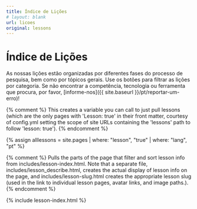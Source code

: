 ```yaml
---
title: Índice de Lições
# layout: blank
url: licoes
original: lessons
---
```


# Índice de Lições

As nossas lições estão organizadas por diferentes fases do processo de pesquisa, bem como por tópicos gerais. Use os botões para filtrar as lições por categoria. Se não encontrar a competência, tecnologia ou ferramenta que procura, por favor, [informe-nos]({{ site.baseurl }}/pt/reportar-um-erro)!

{% comment %}
This creates a variable you can call to just pull lessons (which are the only pages with 'Lesson: true' in their front matter, courtesy of config.yml setting the scope of site URLs containing the 'lessons' path to follow 'lesson: true').
{% endcomment %}

{% assign alllessons = site.pages | where: "lesson", "true" | where: "lang", "pt" %}

{% comment %}
Pulls the parts of the page that filter and sort lesson info from includes/lesson-index.html. Note that a separate file, includes/lesson_describe.html, creates the actual display of lesson info on the page, and includes/lesson-slug.html creates the appropriate lesson slug (used in the link to individual lesson pages, avatar links, and image paths.).
{% endcomment %}

{% include lesson-index.html %}
